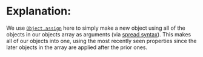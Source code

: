 # Explanation:
We use [`Object.assign`](https://developer.mozilla.org/en-US/docs/Web/JavaScript/Reference/Global_Objects/Object/assign) here to simply make a new object using all of the objects in our objects array as arguments (via [spread syntax](https://developer.mozilla.org/en-US/docs/Web/JavaScript/Reference/Operators/Spread_syntax)). This makes all of our objects into one, using the most recently seen properties since the later objects in the array are applied after the prior ones.